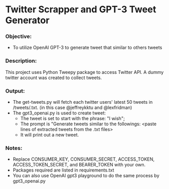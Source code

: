 # Twitter Scrapper and GPT-3 Tweet Generator

### Objective: 
- To utilize OpenAI GPT-3 to generate tweet that similar to others tweets

### Description:
This project uses Python Tweepy package to access Twitter API. A dummy twitter account was created to collect tweets.


### Output:
- The get-tweets.py will fetch each twitter users' latest 50 tweets in /tweets/<username>.txt. (in this case @jeffreykktu and @lexfridman)
- The gpt3_openai.py is used to create tweet:
  - The tweet is set to start with the phrase: "I wish";
  - The prompt is "Generate tweets similar to the followings: <paste lines of extracted tweets from the .txt files>
  - It will print out a new tweet.

  
### Notes:
- Replace CONSUMER_KEY, CONSUMER_SECRET, ACCESS_TOKEN, ACCESS_TOKEN_SECRET, and BEARER_TOKEN with your own.
- Packages required are listed in requirements.txt
- You can also use OpenAI gpt3 playground to do the same process by gpt3_openai.py


